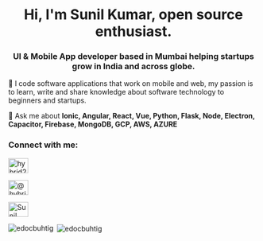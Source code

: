 <h1 align="center">Hi, I'm Sunil Kumar, open source enthusiast.</h1>
<h3 align="center">UI & Mobile App developer based in Mumbai helping startups grow in India and across globe.</h3>

🔭 I code software applications that work on mobile and web, my passion is to learn, write and share knowledge about software technology to beginners and startups.

💬 Ask me about **Ionic, Angular, React, Vue, Python, Flask, Node, Electron, Capacitor, Firebase, MongoDB, GCP, AWS, AZURE**

<h3 align="left">Connect with me:</h3>
<p align="left">
<a href="https://tinyurl.com/fha968df" target="blank"><img align="center" src="https://cdn.jsdelivr.net/npm/simple-icons@3.1.0/icons/youtube.svg" alt="hybrid2native" height="30" width="40" /></a>
</p>
<p align="left">
<a href="https://tinyurl.com/7zbwajxf" target="blank"><img align="center" src="https://cdn.jsdelivr.net/npm/simple-icons@3.0.1/icons/medium.svg" alt="@hybrid2native" height="30" width="40" /></a>
<p align="left">
<a href="https://tinyurl.com/fha968df" target="blank"><img align="center" src="https://cdn.jsdelivr.net/npm/simple-icons@3.1.0/icons/stackoverflow.svg" alt="Sunil Kumar Profile" height="30" width="40" /></a>
</p>

<p><img align="left" src="https://github-readme-stats.vercel.app/api/top-langs?username=edocbuhtig&show_icons=true&theme=dark&locale=en&layout=compact" alt="edocbuhtig" /></p>

<p>&nbsp;<img align="center" src="https://github-readme-stats.vercel.app/api?username=edocbuhtig&show_icons=true&theme=dark&locale=en" alt="edocbuhtig" /></p>
